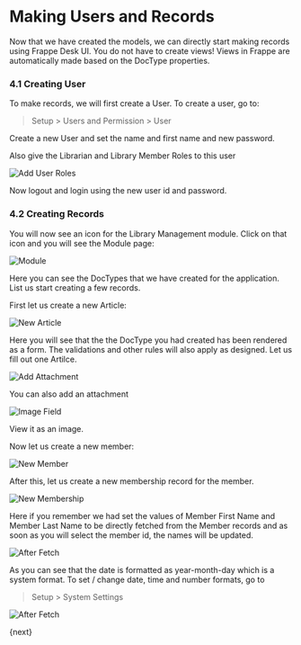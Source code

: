 # Making Users and Records

Now that we have created the models, we can directly start making records using Frappe Desk UI. You do not have to create views! Views in Frappe are automatically made based on the DocType properties.

### 4.1 Creating User

To make records, we will first create a User. To create a user, go to:

> Setup > Users and Permission > User

Create a new User and set the name and first name and new password.

Also give the Librarian and Library Member Roles to this user

![Add User Roles](/assets/frappe_io/images/guide/13-add-user-roles.png)

Now logout and login using the new user id and password.

### 4.2 Creating Records

You will now see an icon for the Library Management module. Click on that icon and you will see the Module page:

![Module](/assets/frappe_io/images/guide/14-module.png)

Here you can see the DocTypes that we have created for the application. List us start creating a few records.

First let us create a new Article:

![New Article](/assets/frappe_io/images/guide/15-new-article.png)

Here you will see that the the DocType you had created has been rendered as a form. The validations and other rules will also apply as designed. Let us fill out one Artilce.

![Add Attachment](/assets/frappe_io/images/guide/16-add-attachment.png)

You can also add an attachment

![Image Field](/assets/frappe_io/images/guide/17-image-field.png)

View it as an image.

Now let us create a new member:

![New Member](/assets/frappe_io/images/guide/18-new-member.png)

After this, let us create a new membership record for the member.

![New Membership](/assets/frappe_io/images/guide/19-new-membership.png)

Here if you remember we had set the values of Member First Name and Member Last Name to be directly fetched from the Member records and as soon as you will select the member id, the names will be updated.

![After Fetch](/assets/frappe_io/images/guide/20-after-fetch.png)

As you can see that the date is formatted as year-month-day which is a system format. To set / change date, time and number formats, go to

> Setup > System Settings

![After Fetch](/assets/frappe_io/images/guide/21-system-settings.png)

{next}
